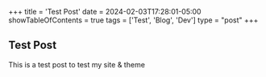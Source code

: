 +++
title = 'Test Post'
date = 2024-02-03T17:28:01-05:00
showTableOfContents = true
tags = ['Test', 'Blog', 'Dev']
type = "post"
+++

## Test Post

This is a test post to test my site & theme

